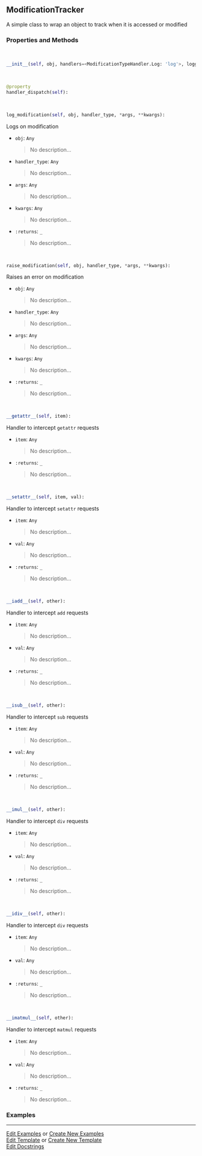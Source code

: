 ## <a id="McUtils.Misc.DebugTools.ModificationTracker">ModificationTracker</a>
A simple class to wrap an object to track when it is accessed or
modified

### Properties and Methods
<a id="McUtils.Misc.DebugTools.ModificationTracker.__init__" class="docs-object-method">&nbsp;</a>
```python
__init__(self, obj, handlers=<ModificationTypeHandler.Log: 'log'>, logger=None): 
```

<a id="McUtils.Misc.DebugTools.ModificationTracker.handler_dispatch" class="docs-object-method">&nbsp;</a>
```python
@property
handler_dispatch(self): 
```

<a id="McUtils.Misc.DebugTools.ModificationTracker.log_modification" class="docs-object-method">&nbsp;</a>
```python
log_modification(self, obj, handler_type, *args, **kwargs): 
```
Logs on modification
- `obj`: `Any`
    >No description...
- `handler_type`: `Any`
    >No description...
- `args`: `Any`
    >No description...
- `kwargs`: `Any`
    >No description...
- `:returns`: `_`
    >No description...

<a id="McUtils.Misc.DebugTools.ModificationTracker.raise_modification" class="docs-object-method">&nbsp;</a>
```python
raise_modification(self, obj, handler_type, *args, **kwargs): 
```
Raises an error on modification
- `obj`: `Any`
    >No description...
- `handler_type`: `Any`
    >No description...
- `args`: `Any`
    >No description...
- `kwargs`: `Any`
    >No description...
- `:returns`: `_`
    >No description...

<a id="McUtils.Misc.DebugTools.ModificationTracker.__getattr__" class="docs-object-method">&nbsp;</a>
```python
__getattr__(self, item): 
```
Handler to intercept `getattr` requests
- `item`: `Any`
    >No description...
- `:returns`: `_`
    >No description...

<a id="McUtils.Misc.DebugTools.ModificationTracker.__setattr__" class="docs-object-method">&nbsp;</a>
```python
__setattr__(self, item, val): 
```
Handler to intercept `setattr` requests
- `item`: `Any`
    >No description...
- `val`: `Any`
    >No description...
- `:returns`: `_`
    >No description...

<a id="McUtils.Misc.DebugTools.ModificationTracker.__iadd__" class="docs-object-method">&nbsp;</a>
```python
__iadd__(self, other): 
```
Handler to intercept `add` requests
- `item`: `Any`
    >No description...
- `val`: `Any`
    >No description...
- `:returns`: `_`
    >No description...

<a id="McUtils.Misc.DebugTools.ModificationTracker.__isub__" class="docs-object-method">&nbsp;</a>
```python
__isub__(self, other): 
```
Handler to intercept `sub` requests
- `item`: `Any`
    >No description...
- `val`: `Any`
    >No description...
- `:returns`: `_`
    >No description...

<a id="McUtils.Misc.DebugTools.ModificationTracker.__imul__" class="docs-object-method">&nbsp;</a>
```python
__imul__(self, other): 
```
Handler to intercept `div` requests
- `item`: `Any`
    >No description...
- `val`: `Any`
    >No description...
- `:returns`: `_`
    >No description...

<a id="McUtils.Misc.DebugTools.ModificationTracker.__idiv__" class="docs-object-method">&nbsp;</a>
```python
__idiv__(self, other): 
```
Handler to intercept `div` requests
- `item`: `Any`
    >No description...
- `val`: `Any`
    >No description...
- `:returns`: `_`
    >No description...

<a id="McUtils.Misc.DebugTools.ModificationTracker.__imatmul__" class="docs-object-method">&nbsp;</a>
```python
__imatmul__(self, other): 
```
Handler to intercept `matmul` requests
- `item`: `Any`
    >No description...
- `val`: `Any`
    >No description...
- `:returns`: `_`
    >No description...

### Examples




___

[Edit Examples](https://github.com/McCoyGroup/McUtils/edit/edit/ci/examples/ci/docs/McUtils/Misc/DebugTools/ModificationTracker.md) or 
[Create New Examples](https://github.com/McCoyGroup/McUtils/new/edit/?filename=ci/examples/ci/docs/McUtils/Misc/DebugTools/ModificationTracker.md) <br/>
[Edit Template](https://github.com/McCoyGroup/McUtils/edit/edit/ci/docs/ci/docs/McUtils/Misc/DebugTools/ModificationTracker.md) or 
[Create New Template](https://github.com/McCoyGroup/McUtils/new/edit/?filename=ci/docs/templates/ci/docs/McUtils/Misc/DebugTools/ModificationTracker.md) <br/>
[Edit Docstrings](https://github.com/McCoyGroup/McUtils/edit/edit/McUtils/Misc/DebugTools.py?message=Update%20Docs)
